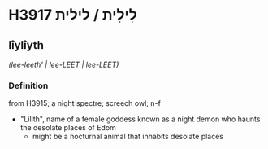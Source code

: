 # H3917 לִילִית / לילית

## lîylîyth

_(lee-leeth' | lee-LEET | lee-LEET)_

### Definition

from H3915; a night spectre; screech owl; n-f

- &quot;Lilith&quot;, name of a female goddess known as a night demon who haunts the desolate places of Edom
  - might be a nocturnal animal that inhabits desolate places
